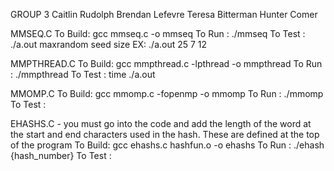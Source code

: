GROUP 3
	Caitlin Rudolph
	Brendan Lefevre
	Teresa Bitterman
	Hunter Comer
	
MMSEQ.C
	To Build: gcc mmseq.c -o mmseq
	To Run  : ./mmseq
	To Test : ./a.out maxrandom seed size
		  EX: ./a.out 25 7 12
	

MMPTHREAD.C
	To Build: gcc mmpthread.c -lpthread -o mmpthread
	To Run  : ./mmpthread
	To Test : time ./a.out


MMOMP.C
	To Build: gcc mmomp.c -fopenmp -o mmomp
	To Run  : ./mmomp
	To Test :


EHASHS.C - you must go into the code and add the length of the word at the start
	   and end characters used in the hash. These are defined at the top of the
	   program
	To Build: gcc ehashs.c hashfun.o -o ehashs
	To Run  : ./ehash {hash_number}
	To Test :
